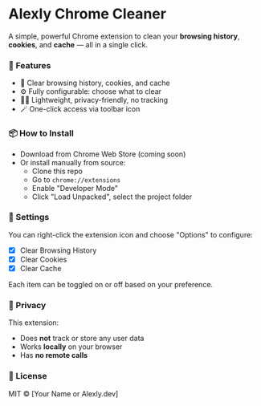 # Alexly Chrome Cleaner

A simple, powerful Chrome extension to clean your **browsing history**, **cookies**, and **cache** — all in a single click.

### 🔧 Features

- 🧹 Clear browsing history, cookies, and cache
- ⚙️ Fully configurable: choose what to clear
- 🧑‍💻 Lightweight, privacy-friendly, no tracking
- 🪄 One-click access via toolbar icon

### 📦 How to Install

- Download from Chrome Web Store (coming soon)
- Or install manually from source:
  - Clone this repo
  - Go to `chrome://extensions`
  - Enable "Developer Mode"
  - Click "Load Unpacked", select the project folder

### 📁 Settings

You can right-click the extension icon and choose "Options" to configure:

- [x] Clear Browsing History  
- [x] Clear Cookies  
- [x] Clear Cache

Each item can be toggled on or off based on your preference.

### 🔐 Privacy

This extension:
- Does **not** track or store any user data
- Works **locally** on your browser
- Has **no remote calls**

### 📝 License

MIT © [Your Name or Alexly.dev]
